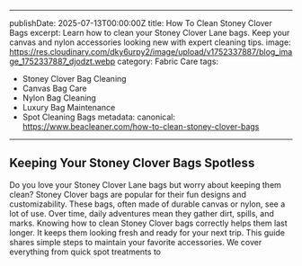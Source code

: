 
---
publishDate: 2025-07-13T00:00:00Z
title: How To Clean Stoney Clover Bags
excerpt: Learn how to clean your Stoney Clover Lane bags. Keep your canvas and nylon accessories looking new with expert cleaning tips.
image: https://res.cloudinary.com/dky6urpy2/image/upload/v1752337887/blog_image_1752337887_djodzt.webp
category: Fabric Care
tags:
  - Stoney Clover Bag Cleaning
  - Canvas Bag Care
  - Nylon Bag Cleaning
  - Luxury Bag Maintenance
  - Spot Cleaning Bags
metadata:
  canonical: https://www.beacleaner.com/how-to-clean-stoney-clover-bags
---

## Keeping Your Stoney Clover Bags Spotless

Do you love your Stoney Clover Lane bags but worry about keeping them clean? Stoney Clover bags are popular for their fun designs and customizability. These bags, often made of durable canvas or nylon, see a lot of use. Over time, daily adventures mean they gather dirt, spills, and marks. Knowing how to clean Stoney Clover bags correctly helps them last longer. It keeps them looking fresh and ready for your next trip. This guide shares simple steps to maintain your favorite accessories. We cover everything from quick spot treatments to